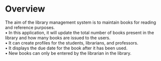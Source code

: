 # Overview
The aim of the library management system is to maintain books for reading and reference purposes. <br>
• In this application, it will update the total number of books present in the library and how many books are issued to the users. <br>
• It can create profiles for the students, librarians, and professors. <br>
• It displays the due date for the book after it has been used. <br>
• New books can only be entered by the librarian in the library.
